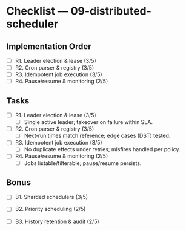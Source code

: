 # Checklist — 09-distributed-scheduler

## Implementation Order
- [ ] R1. Leader election & lease (3/5)
- [ ] R2. Cron parser & registry (3/5)
- [ ] R3. Idempotent job execution (3/5)
- [ ] R4. Pause/resume & monitoring (2/5)

## Tasks

- [ ] R1. Leader election & lease (3/5)
  - [ ] Single active leader; takeover on failure within SLA.

- [ ] R2. Cron parser & registry (3/5)
  - [ ] Next‑run times match reference; edge cases (DST) tested.

- [ ] R3. Idempotent job execution (3/5)
  - [ ] No duplicate effects under retries; misfires handled per policy.

- [ ] R4. Pause/resume & monitoring (2/5)
  - [ ] Jobs listable/filterable; pause/resume persists.

## Bonus

- [ ] B1. Sharded schedulers (3/5)

- [ ] B2. Priority scheduling (2/5)

- [ ] B3. History retention & audit (2/5)
